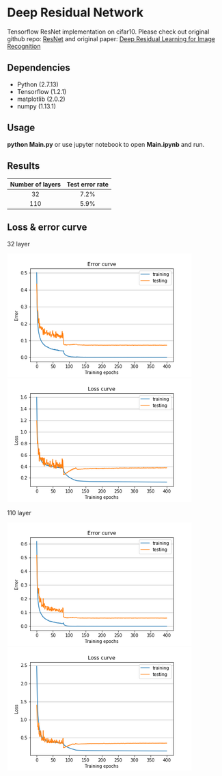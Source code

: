 # Deep Residual Network
Tensorflow ResNet implementation on cifar10.  Please check out original github repo: [ResNet](https://github.com/KaimingHe/deep-residual-networks) and original paper: [Deep Residual Learning for Image Recognition](http://arxiv.org/abs/1512.03385)

## Dependencies
* Python (2.7.13)
* Tensorflow (1.2.1)
* matplotlib (2.0.2)
* numpy (1.13.1)

## Usage
**python Main.py** or use jupyter notebook to open **Main.ipynb** and run.

## Results
| Number of layers | Test error rate |
| :---------------:| :--------------:|
| 32               | 7.2%            |
| 110              | 5.9%            |

## Loss & error curve
32 layer

![missing error curve](https://github.com/jerryfan4/ResNet/blob/master/ResNet32/error.png)
![missing loss curve](https://github.com/jerryfan4/ResNet/blob/master/ResNet32/loss.png)

110 layer

![missing error curve](https://github.com/jerryfan4/ResNet/blob/master/ResNet110/error.png)
![missing loss curve](https://github.com/jerryfan4/ResNet/blob/master/ResNet110/loss.png)